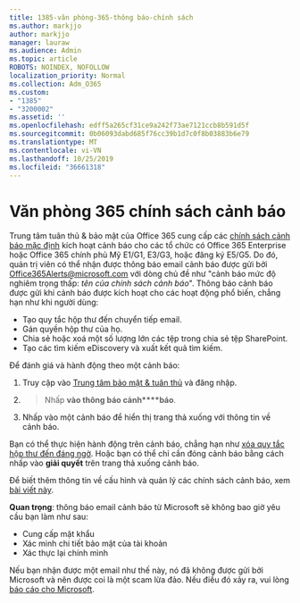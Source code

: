 ```yaml
---
title: 1385-văn phòng-365-thông báo-chính sách
ms.author: markjjo
author: markjjo
manager: lauraw
ms.audience: Admin
ms.topic: article
ROBOTS: NOINDEX, NOFOLLOW
localization_priority: Normal
ms.collection: Adm_O365
ms.custom:
- "1385"
- "3200002"
ms.assetid: ''
ms.openlocfilehash: edff5a265cf31ce9a242f73ae7121ccb8b591d5f
ms.sourcegitcommit: 0b06093dabd685f76cc39b1d7c0f8b03883b6e79
ms.translationtype: MT
ms.contentlocale: vi-VN
ms.lasthandoff: 10/25/2019
ms.locfileid: "36661318"
---
```

# <a name="office-365-alert-policies"></a>Văn phòng 365 chính sách cảnh báo

Trung tâm tuân thủ & bảo mật của Office 365 cung cấp các [chính sách cảnh báo mặc định](https://docs.microsoft.com/office365/securitycompliance/alert-policies#default-alert-policies) kích hoạt cảnh báo cho các tổ chức có Office 365 Enterprise hoặc Office 365 chính phủ Mỹ E1/G1, E3/G3, hoặc đăng ký E5/G5. Do đó, quản trị viên có thể nhận được thông báo email cảnh báo được gửi bởi Office365Alerts@microsoft.com với dòng chủ đề như "cảnh báo mức độ nghiêm trọng thấp: *tên của chính sách cảnh báo*". Thông báo cảnh báo được gửi khi cảnh báo được kích hoạt cho các hoạt động phổ biến, chẳng hạn như khi người dùng:

- Tạo quy tắc hộp thư đến chuyển tiếp email.
- Gán quyền hộp thư của họ.
- Chia sẻ hoặc xoá một số lượng lớn các tệp trong chia sẻ tệp SharePoint.
- Tạo các tìm kiếm eDiscovery và xuất kết quả tìm kiếm.

Để đánh giá và hành động theo một cảnh báo:

1. Truy cập vào [Trung tâm bảo mật & tuân thủ](https://protection.office.com) và đăng nhập.
2.  > Nhấp **vào thông báo cảnh****báo**.
3. Nhấp vào một cảnh báo để hiển thị trang thả xuống với thông tin về cảnh báo.

Bạn có thể thực hiện hành động trên cảnh báo, chẳng hạn như [xóa quy tắc hộp thư đến đáng ngờ](https://docs.microsoft.com/office365/securitycompliance/responding-to-a-compromised-email-account). Hoặc bạn có thể chỉ cần đóng cảnh báo bằng cách nhấp vào **giải quyết** trên trang thả xuống cảnh báo.

Để biết thêm thông tin về cấu hình và quản lý các chính sách cảnh báo, xem [bài viết này](https://docs.microsoft.com/office365/securitycompliance/alert-policies).

**Quan trọng**: thông báo email cảnh báo từ Microsoft sẽ không bao giờ yêu cầu bạn làm như sau:

- Cung cấp mật khẩu
- Xác minh chi tiết bảo mật của tài khoản
- Xác thực lại chính mình

Nếu bạn nhận được một email như thế này, nó đã không được gửi bởi Microsoft và nên được coi là một scam lừa đảo. Nếu điều đó xảy ra, vui lòng [báo cáo cho Microsoft](https://docs.microsoft.com/office365/SecurityCompliance/report-junk-email-and-phishing-scams-in-outlook-on-the-web-eop).